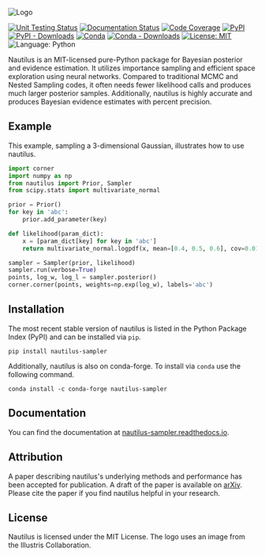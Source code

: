![Logo](https://raw.githubusercontent.com/johannesulf/nautilus/main/docs/nautilus_text_image.png "Logo")

[![Unit Testing Status](https://img.shields.io/github/actions/workflow/status/johannesulf/nautilus/tests.yml?branch=main&label=tests)](https://github.com/johannesulf/nautilus/actions)
[![Documentation Status](https://img.shields.io/readthedocs/nautilus-sampler)](https://nautilus-sampler.readthedocs.io/en/latest/)
[![Code Coverage](https://img.shields.io/coverallsCoverage/github/johannesulf/nautilus)](https://coveralls.io/github/johannesulf/nautilus?branch=main)
[![PyPI](https://img.shields.io/pypi/v/nautilus-sampler)](https://pypi.org/project/nautilus-sampler/)
[![PyPI - Downloads](https://img.shields.io/pypi/dm/nautilus-sampler)](https://pypi.org/project/nautilus-sampler/)
[![Conda](https://img.shields.io/conda/vn/conda-forge/nautilus-sampler)](https://anaconda.org/conda-forge/nautilus-sampler)
[![Conda - Downloads](https://img.shields.io/conda/dn/conda-forge/nautilus-sampler)](https://anaconda.org/conda-forge/nautilus-sampler)
[![License: MIT](https://img.shields.io/github/license/johannesulf/nautilus)](https://raw.githubusercontent.com/johannesulf/nautilus/main/LICENSE)
![Language: Python](https://img.shields.io/github/languages/top/johannesulf/nautilus)

Nautilus is an MIT-licensed pure-Python package for Bayesian posterior and evidence estimation. It utilizes importance sampling and efficient space exploration using neural networks. Compared to traditional MCMC and Nested Sampling codes, it often needs fewer likelihood calls and produces much larger posterior samples. Additionally, nautilus is highly accurate and produces Bayesian evidence estimates with percent precision.

## Example

This example, sampling a 3-dimensional Gaussian, illustrates how to use nautilus.

```python
import corner
import numpy as np
from nautilus import Prior, Sampler
from scipy.stats import multivariate_normal

prior = Prior()
for key in 'abc':
    prior.add_parameter(key)

def likelihood(param_dict):
    x = [param_dict[key] for key in 'abc']
    return multivariate_normal.logpdf(x, mean=[0.4, 0.5, 0.6], cov=0.01)

sampler = Sampler(prior, likelihood)
sampler.run(verbose=True)
points, log_w, log_l = sampler.posterior()
corner.corner(points, weights=np.exp(log_w), labels='abc')
```

## Installation

The most recent stable version of nautilus is listed in the Python Package Index (PyPI) and can be installed via ``pip``.

```shell
pip install nautilus-sampler
```

Additionally, nautilus is also on conda-forge. To install via ``conda`` use the following command.

```shell
conda install -c conda-forge nautilus-sampler
```

## Documentation

You can find the documentation at [nautilus-sampler.readthedocs.io](https://nautilus-sampler.readthedocs.io).

## Attribution

A paper describing nautilus's underlying methods and performance has been accepted for publication. A draft of the paper is available on [arXiv](https://arxiv.org/abs/2306.16923). Please cite the paper if you find nautilus helpful in your research.

## License

Nautilus is licensed under the MIT License. The logo uses an image from the Illustris Collaboration.
